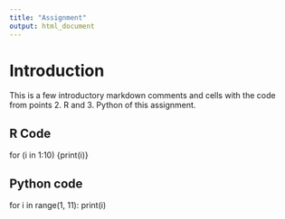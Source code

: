 ```yaml
---
title: "Assignment"
output: html_document
---
```


# Introduction

This is a few introductory markdown comments and cells with the code from points 2. R and 3. Python of this assignment.

## R Code

for (i in 1:10) {print(i)}

## Python code

for i in range(1, 11):
    print(i)
